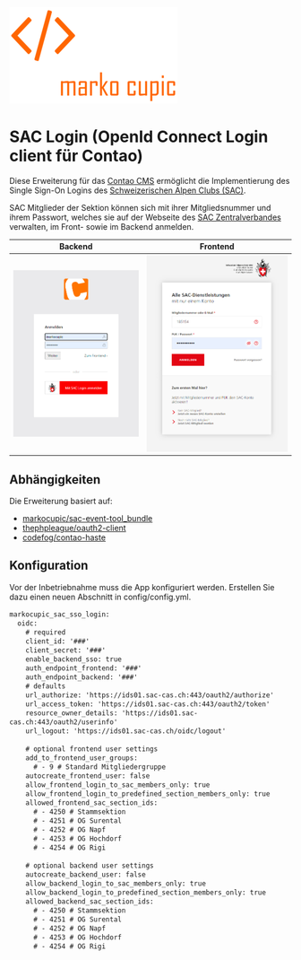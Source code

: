 ![Alt text](https://github.com/markocupic/markocupic/blob/main/logo.png "logo")

# SAC Login (OpenId Connect Login client für Contao)

Diese Erweiterung für das [Contao CMS](https://contao.org) ermöglicht die Implementierung 
des Single Sign-On Logins des [Schweizerischen Alpen Clubs (SAC)](https://www.sac-cas.ch).

SAC Mitglieder der Sektion können sich mit ihrer Mitgliedsnummer und ihrem Passwort, welches sie auf der Webseite des [SAC Zentralverbandes](https://www.sac-cas.ch) verwalten, im Front- sowie im Backend anmelden.

| Backend | Frontend |
|-|-|
| ![SAC Login](docs/img/screenshot_backend_readme.png) | ![SAC Login](docs/img/screenshot_remote_login_form_readme.png) |

## Abhängigkeiten
Die Erweiterung basiert auf:
- [markocupic/sac-event-tool_bundle](https://github.com/markocupic/sac-event-tool-bundle) 
- [thephpleague/oauth2-client](https://github.com/thephpleague/oauth2-client)
- [codefog/contao-haste](https://github.com/codefog/contao-haste)

## Konfiguration
Vor der Inbetriebnahme muss die App konfiguriert werden. Erstellen Sie dazu einen neuen Abschnitt in config/config.yml.

```
markocupic_sac_sso_login:
  oidc:
    # required
    client_id: '###'
    client_secret: '###'
    enable_backend_sso: true
    auth_endpoint_frontend: '###'
    auth_endpoint_backend: '###'
    # defaults
    url_authorize: 'https://ids01.sac-cas.ch:443/oauth2/authorize'
    url_access_token: 'https://ids01.sac-cas.ch:443/oauth2/token'
    resource_owner_details: 'https://ids01.sac-cas.ch:443/oauth2/userinfo'
    url_logout: 'https://ids01.sac-cas.ch/oidc/logout'

    # optional frontend user settings
    add_to_frontend_user_groups:
      # - 9 # Standard Mitgliedergruppe
    autocreate_frontend_user: false
    allow_frontend_login_to_sac_members_only: true
    allow_frontend_login_to_predefined_section_members_only: true
    allowed_frontend_sac_section_ids:
      # - 4250 # Stammsektion
      # - 4251 # OG Surental
      # - 4252 # OG Napf
      # - 4253 # OG Hochdorf
      # - 4254 # OG Rigi

    # optional backend user settings
    autocreate_backend_user: false
    allow_backend_login_to_sac_members_only: true
    allow_backend_login_to_predefined_section_members_only: true
    allowed_backend_sac_section_ids:
      # - 4250 # Stammsektion
      # - 4251 # OG Surental
      # - 4252 # OG Napf
      # - 4253 # OG Hochdorf
      # - 4254 # OG Rigi

```


